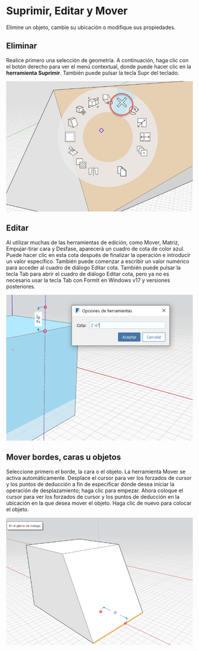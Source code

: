# Suprimir, Editar y Mover

Elimine un objeto, cambie su ubicación o modifique sus propiedades.

## Eliminar

Realice primero una selección de geometría. A continuación, haga clic con el botón derecho para ver el menú contextual, donde puede hacer clic en la **herramienta Suprimir**. También puede pulsar la tecla Supr del teclado.

![](../.gitbook/assets/delete%20%281%29.png)

## Editar

Al utilizar muchas de las herramientas de edición, como Mover, Matriz, Empujar-tirar cara y Desfase, aparecerá un cuadro de cota de color azul. Puede hacer clic en esta cota después de finalizar la operación e introducir un valor específico. También puede comenzar a escribir un valor numérico para acceder al cuadro de diálogo Editar cota. También puede pulsar la tecla Tab para abrir el cuadro de diálogo Editar cota, pero ya no es necesario usar la tecla Tab con FormIt en Windows v17 y versiones posteriores.

![](../.gitbook/assets/edit_dimensions.png)

## Mover bordes, caras u objetos

Seleccione primero el borde, la cara o el objeto. La herramienta Mover se activa automáticamente. Desplace el cursor para ver los forzados de cursor y los puntos de deducción a fin de especificar dónde desea iniciar la operación de desplazamiento; haga clic para empezar. Ahora coloque el cursor para ver los forzados de cursor y los puntos de deducción en la ubicación en la que desea mover el objeto. Haga clic de nuevo para colocar el objeto.

![](../.gitbook/assets/edit_edge.png)

